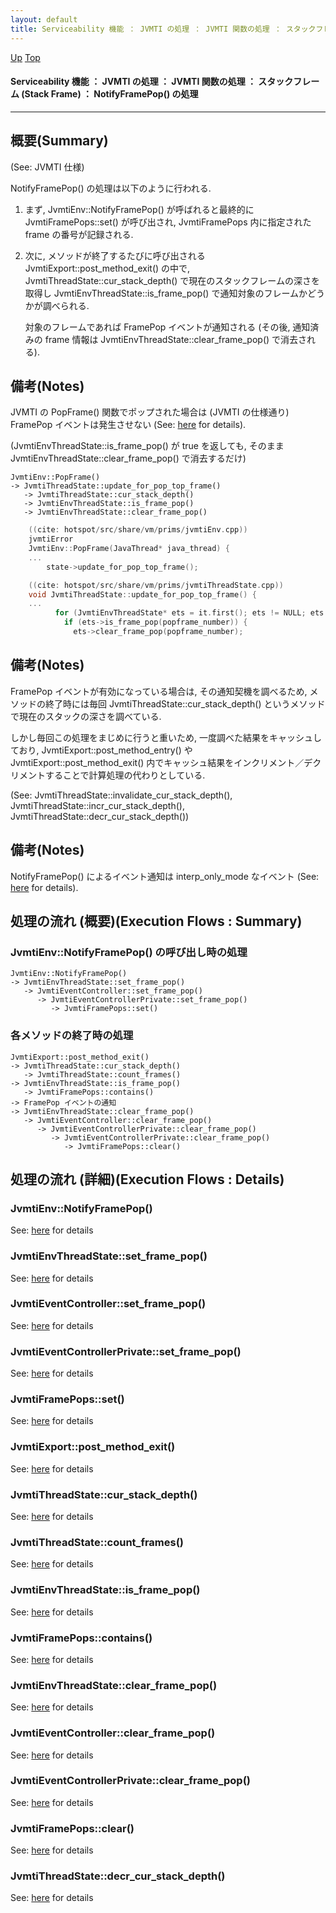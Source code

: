 ```yaml
---
layout: default
title: Serviceability 機能 ： JVMTI の処理 ： JVMTI 関数の処理 ： スタックフレーム (Stack Frame) ： NotifyFramePop() の処理  
---
```

[Up](noa-wMJL5x.html) [Top](../index.html)

#### Serviceability 機能 ： JVMTI の処理 ： JVMTI 関数の処理 ： スタックフレーム (Stack Frame) ： NotifyFramePop() の処理  

--- 
## 概要(Summary)
(See: JVMTI 仕様)

NotifyFramePop() の処理は以下のように行われる.

1. まず, JvmtiEnv::NotifyFramePop() が呼ばれると最終的に JvmtiFramePops::set() が呼び出され, 
   JvmtiFramePops 内に指定された frame の番号が記録される.

2. 次に, メソッドが終了するたびに呼び出される JvmtiExport::post_method_exit() の中で, 
   JvmtiThreadState::cur_stack_depth() で現在のスタックフレームの深さを取得し
   JvmtiEnvThreadState::is_frame_pop() で通知対象のフレームかどうかが調べられる.

   対象のフレームであれば FramePop イベントが通知される
   (その後, 通知済みの frame 情報は JvmtiEnvThreadState::clear_frame_pop() で消去される).

## 備考(Notes)
JVMTI の PopFrame() 関数でポップされた場合は (JVMTI の仕様通り) FramePop イベントは発生させない (See: [here](no2935cDo.html) for details).

(JvmtiEnvThreadState::is_frame_pop() が true を返しても, そのまま JvmtiEnvThreadState::clear_frame_pop() で消去するだけ)

```
JvmtiEnv::PopFrame()
-> JvmtiThreadState::update_for_pop_top_frame()
   -> JvmtiThreadState::cur_stack_depth()
   -> JvmtiEnvThreadState::is_frame_pop()
   -> JvmtiEnvThreadState::clear_frame_pop()
```


```cpp
    ((cite: hotspot/src/share/vm/prims/jvmtiEnv.cpp))
    jvmtiError
    JvmtiEnv::PopFrame(JavaThread* java_thread) {
    ...
        state->update_for_pop_top_frame();
```


```cpp
    ((cite: hotspot/src/share/vm/prims/jvmtiThreadState.cpp))
    void JvmtiThreadState::update_for_pop_top_frame() {
    ...
          for (JvmtiEnvThreadState* ets = it.first(); ets != NULL; ets = it.next(ets)) {
            if (ets->is_frame_pop(popframe_number)) {
              ets->clear_frame_pop(popframe_number);
```

## 備考(Notes)
FramePop イベントが有効になっている場合は, その通知契機を調べるため,
メソッドの終了時には毎回 JvmtiThreadState::cur_stack_depth() というメソッドで現在のスタックの深さを調べている.

しかし毎回この処理をまじめに行うと重いため, 一度調べた結果をキャッシュしており,
JvmtiExport::post_method_entry() や JvmtiExport::post_method_exit() 内でキャッシュ結果をインクリメント／デクリメントすることで計算処理の代わりとしている.

(See: JvmtiThreadState::invalidate_cur_stack_depth(),
      JvmtiThreadState::incr_cur_stack_depth(),
      JvmtiThreadState::decr_cur_stack_depth())

## 備考(Notes)
NotifyFramePop() によるイベント通知は interp_only_mode なイベント (See: [here](no3059eFS.html) for details).


## 処理の流れ (概要)(Execution Flows : Summary)
### JvmtiEnv::NotifyFramePop() の呼び出し時の処理
```
JvmtiEnv::NotifyFramePop()
-> JvmtiEnvThreadState::set_frame_pop()
   -> JvmtiEventController::set_frame_pop()
      -> JvmtiEventControllerPrivate::set_frame_pop()
         -> JvmtiFramePops::set()
```

### 各メソッドの終了時の処理
```
JvmtiExport::post_method_exit()
-> JvmtiThreadState::cur_stack_depth()
   -> JvmtiThreadState::count_frames()
-> JvmtiEnvThreadState::is_frame_pop()
   -> JvmtiFramePops::contains()
-> FramePop イベントの通知
-> JvmtiEnvThreadState::clear_frame_pop()
   -> JvmtiEventController::clear_frame_pop()
      -> JvmtiEventControllerPrivate::clear_frame_pop()
         -> JvmtiEventControllerPrivate::clear_frame_pop()
            -> JvmtiFramePops::clear()
```

## 処理の流れ (詳細)(Execution Flows : Details)
### JvmtiEnv::NotifyFramePop()
See: [here](no17119bqz.html) for details
### JvmtiEnvThreadState::set_frame_pop()
See: [here](no17119N0C.html) for details
### JvmtiEventController::set_frame_pop()
See: [here](no17119a-I.html) for details
### JvmtiEventControllerPrivate::set_frame_pop()
See: [here](no17119nIP.html) for details
### JvmtiFramePops::set()
See: [here](no171190SV.html) for details

### JvmtiExport::post_method_exit()
See: [here](no17119Onh.html) for details
### JvmtiThreadState::cur_stack_depth()
See: [here](no2935M2M.html) for details
### JvmtiThreadState::count_frames()
See: [here](no2935ZAT.html) for details
### JvmtiEnvThreadState::is_frame_pop()
See: [here](no17119bxn.html) for details
### JvmtiFramePops::contains()
See: [here](no17119o7t.html) for details
### JvmtiEnvThreadState::clear_frame_pop()
See: [here](no171191F0.html) for details
### JvmtiEventController::clear_frame_pop()
See: [here](no17119nPD.html) for details
### JvmtiEventControllerPrivate::clear_frame_pop()
See: [here](no171190ZJ.html) for details
### JvmtiFramePops::clear()
See: [here](no17119BkP.html) for details
### JvmtiThreadState::decr_cur_stack_depth()
See: [here](no2935_rG.html) for details






